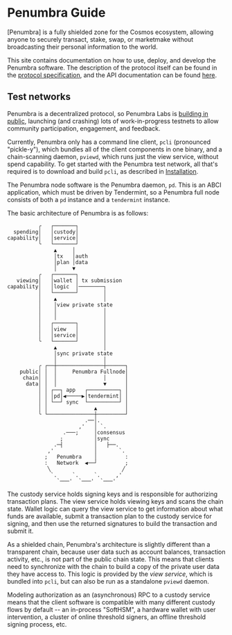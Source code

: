 # Penumbra Guide

[Penumbra] is a fully shielded zone for the Cosmos ecosystem, allowing anyone to
securely transact, stake, swap, or marketmake without broadcasting their
personal information to the world.

This site contains documentation on how to use, deploy, and develop the Penumbra
software.  The description of the protocol itself can be found in the [protocol
specification][protocol], and the API documentation can be found
[here][rustdoc].

## Test networks

Penumbra is a decentralized protocol, so Penumbra Labs is [building in
public][how-were-building], launching (and crashing) lots of work-in-progress
testnets to allow community participation, engagement, and feedback.

Currently, Penumbra only has a command line client, `pcli` (pronounced
"pickle-y"), which bundles all of the client components in one binary, and a
chain-scanning daemon, `pviewd`, which runs just the view service, without spend
capability.  To get started with the Penumbra test network, all that's required
is to download and build `pcli`, as described in
[Installation](./pcli/install.md).

The Penumbra node software is the Penumbra daemon, `pd`.  This is an ABCI
application, which must be driven by Tendermint, so a Penumbra full node
consists of both a `pd` instance and a `tendermint` instance.

The basic architecture of Penumbra is as follows:
```
          ╭   ┌───────┐                
  spending│   │custody│                
capability│   │service│                
          ╰   └───────┘                
               ▲     │                 
               │tx   │auth             
               │plan │data             
               │     ▼                 
          ╭   ┌───────┐                
   viewing│   │wallet │ tx submission  
capability│   │logic  │────────┐       
          │   └───────┘        │       
          │    ▲               │       
          │    │view private state     
          │    │               │       
          │    │               │       
          │   ┌───────┐        │       
          │   │view   │        │       
          │   │service│        │       
          ╰   └───────┘        │       
               ▲               │       
               │sync private state     
               │               │       
          ╭ ┌──┼───────────────┼──────┐
    public│ │  │     Penumbra Fullnode│
     chain│ │  │               │      │
      data│ │  │               ▼      │
          │ │ ┌──┐ app   ┌──────────┐ │
          │ │ │pd│◀─────▶│tendermint│ │
          │ │ └──┘ sync  └──────────┘ │
          │ │               ▲         │
          ╰ └───────────────┼─────────┘
                         .──│.         
                       ,'   │ `.       
                  .───;     │consensus 
                 ;          │sync      
               .─┤          │   ├──.   
             ,'             │       `. 
            ;   Penumbra    │         :
            :   Network  ◀──┘         ;
             ╲                       ╱ 
              `.     `.     `.     ,'  
                `───'  `───'  `───'    
```

The custody service holds signing keys and is responsible for authorizing
transaction plans.  The view service holds viewing keys and scans the chain
state.  Wallet logic can query the view service to get information about what
funds are available, submit a transaction plan to the custody service for
signing, and then use the returned signatures to build the transaction and
submit it.

As a shielded chain, Penumbra's architecture is slightly different than a
transparent chain, because user data such as account balances, transaction
activity, etc., is not part of the public chain state.  This means that clients
need to synchronize with the chain to build a copy of the private user data they
have access to.  This logic is provided by the *view service*, which is bundled
into `pcli`, but can also be run as a standalone `pviewd` daemon.

Modeling authorization as an (asynchronous) RPC to a custody service means that
the client software is compatible with many different custody flows by default
-- an in-process "SoftHSM", a hardware wallet with user intervention, a cluster
of online threshold signers, an offline threshold signing process, etc.

[how-were-building]: https://penumbra.zone/blog/how-were-building-penumbra
[protocol]: https://protocol.penumbra.zone
[rustdoc]: https://rustdoc.penumbra.zone
